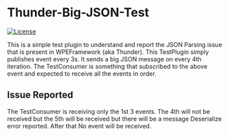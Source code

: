 # Thunder-Big-JSON-Test
[![License](https://img.shields.io/badge/License-Apache_2.0-blue.svg)](https://opensource.org/licenses/Apache-2.0) 

This is a simple test plugin to understand and report the JSON Parsing issue that is present in WPEFramework (aka Thunder).
This TestPlugin simply publishes event every 3s. It sends a big JSON message on every 4th iteration.
The TestConsumer is something that subscribed to the above event and expected to receive all the events in order.

## Issue Reported
The TestConsumer is receiving only the 1st 3 events. The 4th will not be received but the 5th will be received but there will be a message Deserialize error reported. After that No event will be received.


